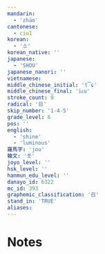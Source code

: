 ```yaml
---
mandarin:
  - 'zhāo'
cantonese:
  - ciu1
korean:
  - '소'
korean_native: ''
japanese:
  - 'SHOU'
japanese_nanori: ''
vietnamese:
middle_chinese_initial: 't͡ɕ'
middle_chinese_final: 'iᴇu'
stroke_count: 9
radical: '日'
skip_number: '1-4-5'
grade_level: 6
pos: ''
english:
  - 'shine'
  - 'luminous'
羅馬字: 'jou'
韓文: '좃'
joyo_level: ''
hsk_level: ''
hanmun_edu_level: ''
danayo_id: 6322
mc_id: 393
graphemic_classification: '召'
stand_in: 'TRUE'
aliases:
---
```


# Notes
